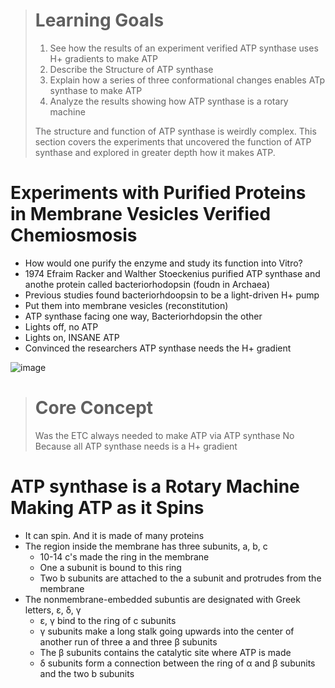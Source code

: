 > # Learning Goals
> 1. See how the results of an experiment verified ATP synthase uses H+ gradients to make ATP
> 2. Describe the Structure of ATP synthase
> 3. Explain how a series of three conformational changes enables ATp synthase to make ATP
> 4. Analyze the results showing how ATP synthase is a rotary machine
>
> The structure and function of ATP synthase is weirdly complex. This section covers the experiments that uncovered the function of ATP synthase and explored in greater depth how it makes ATP.

# Experiments with Purified Proteins in Membrane Vesicles Verified Chemiosmosis
- How would one purify the enzyme and study its function into Vitro?
- 1974 Efraim Racker and Walther Stoeckenius purified ATP synthase and anothe protein called bacteriorhodopsin (foudn in Archaea)
- Previous studies found bacteriorhdoopsin to be a light-driven H+ pump
- Put them into membrane vesicles (reconstitution)
- ATP synthase facing one way, Bacteriorhdopsin the other
- Lights off, no ATP
- Lights on, INSANE ATP
- Convinced the researchers ATP synthase needs the H+ gradient

![image](https://github.com/MCBasterSheet/MCBasterSheet/assets/157453648/abbaf766-2311-4a1d-b36d-b334607f3a6a)

> # Core Concept
> Was the ETC always needed to make ATP via ATP synthase
> No Because all ATP synthase needs is a H+ gradient

# ATP synthase is a Rotary Machine Making ATP as it Spins
- It can spin. And it is made of many proteins
- The region inside the membrane has three subunits, a, b, c
  - 10-14 c's made the ring in the membrane
  - One a subunit is bound to this ring
  - Two b subunits are attached to the a subunit and protrudes from the membrane
- The nonmembrane-embedded subuntis are designated with Greek letters, ε, δ, γ
  - ε, γ bind to the ring of c subunits
  - γ subunits make a long stalk going upwards into the center of another run of three a and three β subunits
  - The β subunits contains the catalytic site where ATP is made
  - δ subunits form a connection between the ring of α and β subunits and the two b subunits
